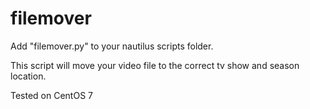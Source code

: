 # filemover

Add "filemover.py" to your nautilus scripts folder.

This script will move your video file to the correct tv show and season location.

Tested on CentOS 7